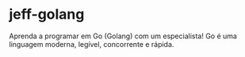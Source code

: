 # jeff-golang
Aprenda a programar em Go (Golang) com um especialista! Go é uma linguagem moderna, legível, concorrente e rápida.
